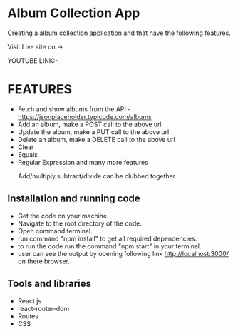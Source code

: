 <h1>Album Collection App</h1>
<p>Creating a album collection application and that have the following features.</p>

Visit Live site on -> 

YOUTUBE LINK:-

<h1>FEATURES</h1>
<ul>
  <li>Fetch and show albums from the API - <a href="https://jsonplaceholder.typicode.com/albums">
    https://jsonplaceholder.typicode.com/albums
  </a>
</li>
  <li>Add an album, make a POST call to the above url</li>
  <li>Update the album, make a PUT call to the above url</li>
  <li>Delete an album, make a DELETE call to the above url</li>
  <li>Clear</li>
  <li>Equals</li>
  <li>Regular Expression and many more features</li>
  <p>Add/multiply,subtract/divide can be clubbed together.</p>
  
</ul>

<h2>Installation and running code</h2>
<ul>
  <li>Get the code on your machine.</li>
  <li>Navigate to the root directory of the code.</li>
  <li>Open command terminal.</li>
  <li>run command "npm install" to get all required dependencies.</li>
  <li>to run the code run the command "npm start" in your terminal.</li>
  <li>user can see the output by opening following link <a href="http://localhost:3000/">http://localhost:3000/</a> on there browser.</li>
</ul>

<h2>Tools and libraries</h2>
<ul>
  <li>React js</li>
  <li>react-router-dom</li>
  <li>Routes</li>
  <li>CSS</li>
</ul>
